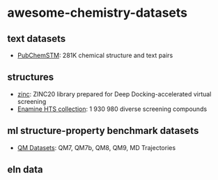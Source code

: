 # awesome-chemistry-datasets


## text datasets

- [PubChemSTM](https://arxiv.org/abs/2212.10789): 281K chemical structure and text pairs

## structures 

- [zinc](https://files.docking.org/zinc20-ML/): ZINC20 library prepared for Deep Docking-accelerated virtual screening
- [Enamine HTS collection](https://enamine.net/compound-collections/screening-collection/hts-collection):  1 930 980 diverse screening compounds

## ml structure-property benchmark datasets 

- [QM Datasets](http://quantum-machine.org/datasets/): QM7, QM7b, QM8, QM9, MD Trajectories


## eln data


